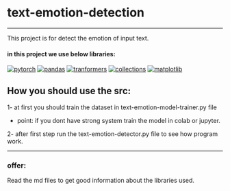 # text-emotion-detection

---

This project is for detect the emotion of input text.

#### in this project we use below libraries: 

<a href="https://github.com/maskiiw"><img alt="pytorch" src="https://img.shields.io/badge/pytorch-EE4C2C?style=for-the-badge&logo=pytorch&logoColor=f5f5f5"></a>
<a href="https://github.com/maskiiw"><img alt="pandas" src="https://img.shields.io/badge/pandas-150458?style=for-the-badge&logo=pandas&logoColor=f5f5f5"></a>
<a href="https://github.com/maskiiw"><img alt="tranformers" src="https://img.shields.io/badge/tranformers-A6CE39?style=for-the-badge"></a>
<a href="https://github.com/maskiiw"><img alt="collections" src="https://img.shields.io/badge/collections-5B4638?style=for-the-badge"></a>
<a href="https://github.com/maskiiw"><img alt="matplotlib" src="https://img.shields.io/badge/matplotlib-00945E?style=for-the-badge"></a>

## How you should use the src:

1- at first you should train the dataset in text-emotion-model-trainer.py file 
  - point: if you dont have strong system train the model in colab or jupyter.

2- after first step run the text-emotion-detector.py file to see how program work.

---

### offer: 

Read the md files to get good information about the libraries used.
